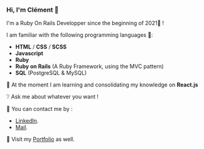 ### Hi, I'm Clément 👋

I'm a Ruby On Rails Developper since the beginning of 2021🚀 ! 

I am familiar with the following programming languages 💪:
  * **HTML** / **CSS** / **SCSS**
  * **Javascript**
  * **Ruby**
  * **Ruby on Rails** (A Ruby Framework, using the MVC pattern)
  * **SQL** (PostgreSQL & MySQL)
  
🌱 At the moment I am learning and consolidating my knowledge on **React.js**

❔ Ask me about whatever you want ! 

💬 You can contact me by :
  * [LinkedIn](https://www.linkedin.com/in/cl%C3%A9ment-le-boulanger/).
  * [Mail](hello@clement-leboulanger.com).

🚋 Visit my [Portfolio](www.clement-leboulanger.com) as well.

